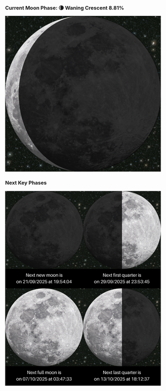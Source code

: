 ### Current Moon Phase: 🌘 Waning Crescent 8.81%
![Moon Phase](moonphase.png)
### Next Key Phases
![Gallery](gallery.png)
